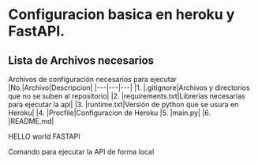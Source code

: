 # Configuracion basica en heroku y FastAPI.

## Lista de Archivos necesarios
Archivos de configuración necesarios para ejecutar 
|No.|Archivo|Descripcion|
|---|---|---|
|1. |.gitignore|Archivos y directorios que no se suben al repositorio|
|2. |requirements.txt|Librerias necesarias para ejecutar la api|
|3. |runtime.txt|Versión de python que se usura en Heroku|
|4. |Procfile|Configuracion de Heroku 
|5. |main.py|
|6. |README.md|

HELLO world FASTAPI



Comando para ejecutar la API de forma local